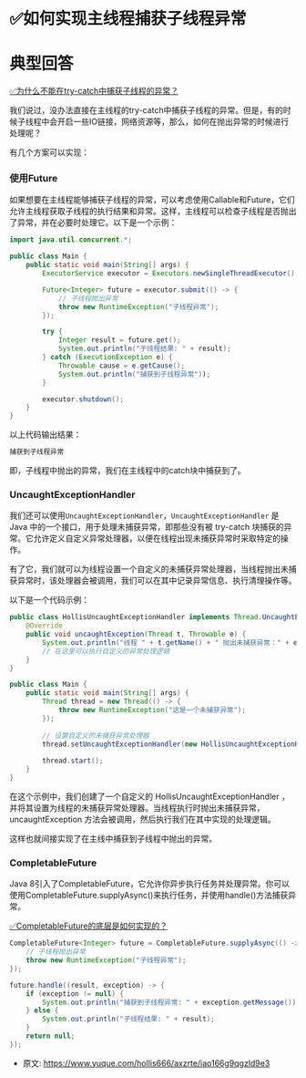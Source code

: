 # ✅如何实现主线程捕获子线程异常
<!--page header-->

<a name="qyFMa"></a>
# 典型回答

[✅为什么不能在try-catch中捕获子线程的异常？](https://www.yuque.com/hollis666/axzrte/dtci5npzb1cidzxk?view=doc_embed)

我们说过，没办法直接在主线程的try-catch中捕获子线程的异常。但是，有的时候子线程中会开启一些IO链接，网络资源等，那么，如何在抛出异常的时候进行处理呢？

有几个方案可以实现：

<a name="M5ddB"></a>
### 使用Future

如果想要在主线程能够捕获子线程的异常，可以考虑使用Callable和Future，它们允许主线程获取子线程的执行结果和异常。这样，主线程可以检查子线程是否抛出了异常，并在必要时处理它。以下是一个示例：

```java
import java.util.concurrent.*;

public class Main {
    public static void main(String[] args) {
        ExecutorService executor = Executors.newSingleThreadExecutor();

        Future<Integer> future = executor.submit(() -> {
            // 子线程抛出异常
            throw new RuntimeException("子线程异常");
        });

        try {
            Integer result = future.get();
            System.out.println("子线程结果: " + result);
        } catch (ExecutionException e) {
            Throwable cause = e.getCause();
            System.out.println("捕获到子线程异常"));
        }

        executor.shutdown();
    }
}

```


以上代码输出结果：

```java
捕获到子线程异常
```

即，子线程中抛出的异常，我们在主线程中的catch块中捕获到了。

<a name="OjAHh"></a>
### UncaughtExceptionHandler

我们还可以使用`UncaughtExceptionHandler`，`UncaughtExceptionHandler` 是 Java 中的一个接口，用于处理未捕获异常，即那些没有被 try-catch 块捕获的异常。它允许定义自定义异常处理器，以便在线程出现未捕获异常时采取特定的操作。

有了它，我们就可以为线程设置一个自定义的未捕获异常处理器，当线程抛出未捕获异常时，该处理器会被调用，我们可以在其中记录异常信息、执行清理操作等。

以下是一个代码示例：

```java
public class HollisUncaughtExceptionHandler implements Thread.UncaughtExceptionHandler {
    @Override
    public void uncaughtException(Thread t, Throwable e) {
        System.out.println("线程 " + t.getName() + " 抛出未捕获异常：" + e.getMessage());
        // 在这里可以执行自定义的异常处理逻辑
    }
}

public class Main {
    public static void main(String[] args) {
        Thread thread = new Thread(() -> {
            throw new RuntimeException("这是一个未捕获异常");
        });
        
        // 设置自定义的未捕获异常处理器
        thread.setUncaughtExceptionHandler(new HollisUncaughtExceptionHandler());
        
        thread.start();
    }
}

```

在这个示例中，我们创建了一个自定义的 HollisUncaughtExceptionHandler ，并将其设置为线程的未捕获异常处理器。当线程执行时抛出未捕获异常，uncaughtException 方法会被调用，然后执行我们在其中实现的处理逻辑。

这样也就间接实现了在主线中捕获到子线程中抛出的异常。

<a name="djw9K"></a>
### CompletableFuture

Java 8引入了CompletableFuture，它允许你异步执行任务并处理异常。你可以使用CompletableFuture.supplyAsync()来执行任务，并使用handle()方法捕获异常。

[✅CompletableFuture的底层是如何实现的？](https://www.yuque.com/hollis666/axzrte/qgrygdsu04a6vfzw?view=doc_embed)

```java
CompletableFuture<Integer> future = CompletableFuture.supplyAsync(() -> {
    // 子线程抛出异常
    throw new RuntimeException("子线程异常");
});

future.handle((result, exception) -> {
    if (exception != null) {
        System.out.println("捕获到子线程异常: " + exception.getMessage());
    } else {
        System.out.println("子线程结果: " + result);
    }
    return null;
});

```



<!--page footer-->
- 原文: <https://www.yuque.com/hollis666/axzrte/iao166g9qgzld9e3>